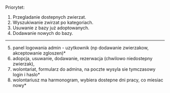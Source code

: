 Priorytet:
1. Przegladanie dostepnych zwierzat.
2. Wyszukiwanie zwirzat po kategoriach.
3. Usuwanie z bazy już adoptowanych.
4. Dodawanie nowych do bazy.

---------------------------
5. panel logowania admin - uzytkownik (np dodawanie zwierzakow, akceptowanie zgloszen)*
6. adopcja, usuwanie, dodawanie, rezerwacja (chwilowo niedostepny zwierzak),
7. wolontariat, formularz do admina, na poczte wysyla sie tymczasowy login i haslo* 
8. wolontariusz ma harmonogram, wybiera dostepne dni pracy, co miesiac nowy*
